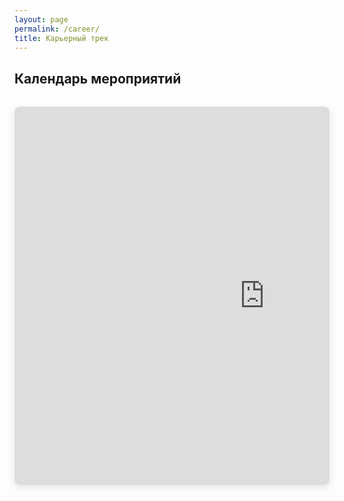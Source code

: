 ```yaml
---
layout: page
permalink: /career/
title: Карьерный трек
---
```


## Календарь мероприятий

<div class="calendar-wrapper">
  <div class="calendar-scroll-container">
    <div class="calendar-container">
      <iframe 
        src="https://calendar.yandex.ru/embed/week?layer_ids=34640123&layer_names=Онлайн-магистратура&tz_id=Europe%2FMoscow&uid=2246487652" 
        class="yandex-calendar"
        frameborder="0"
        scrolling="no"
        allowfullscreen
        loading="lazy">
      </iframe>
    </div>
  </div>
  <div class="scroll-hint">← Листайте в стороны →</div>
</div>

<style>
.calendar-wrapper {
  width: 100%;
  margin: 2rem 0;
}

.calendar-scroll-container {
  width: 100%;
  overflow-x: auto;
  overflow-y: hidden;
  -webkit-overflow-scrolling: touch; /* Плавный скролл на iOS */
  scrollbar-width: thin;
  scrollbar-color: #6a9fb5 transparent;
  border-radius: 8px;
  box-shadow: 0 4px 12px rgba(0, 0, 0, 0.1);
}

.calendar-scroll-container::-webkit-scrollbar {
  height: 8px;
}

.calendar-scroll-container::-webkit-scrollbar-track {
  background: transparent;
}

.calendar-scroll-container::-webkit-scrollbar-thumb {
  background: #6a9fb5;
  border-radius: 4px;
}

.calendar-container {
  position: relative;
  width: 800px; /* Фиксированная ширина для десктопной версии */
  min-width: 800px;
  padding-bottom: 120%; /* 16:9 соотношение */
  height: 0;
}

.yandex-calendar {
  position: absolute;
  top: 0;
  left: 0;
  width: 100%;
  height: 100%;
  border: none;
  background: white;
}

.scroll-hint {
  text-align: center;
  color: #6a9fb5;
  font-size: 0.9rem;
  margin-top: 0.5rem;
  display: none;
}

/* Мобильная адаптация */
@media (max-width: 768px) {
  .calendar-container {
    width: 600px;
    min-width: 600px;
    padding-bottom: 70%;
  }
  
  .scroll-hint {
    display: block;
  }
}

@media (max-width: 480px) {
  .calendar-container {
    width: 500px;
    min-width: 500px;
    padding-bottom: 80%;
  }
  
  h2 {
    font-size: 1.5rem;
    text-align: center;
  }
}

@media (max-width: 320px) {
  .calendar-container {
    width: 450px;
    min-width: 450px;
    padding-bottom: 90%;
  }
}

/* Индикатор скролла для мобильных */
.calendar-scroll-container {
  scroll-snap-type: x mandatory;
}

.calendar-container {
  scroll-snap-align: start;
}
</style>

<script>
// Показываем подсказку только на мобильных
if (window.innerWidth <= 768) {
  document.querySelector('.scroll-hint').style.display = 'block';
  
  // Автоматически скрываем подсказку через 5 секунд
  setTimeout(() => {
    document.querySelector('.scroll-hint').style.opacity = '0.5';
  }, 5000);
}
</script>
